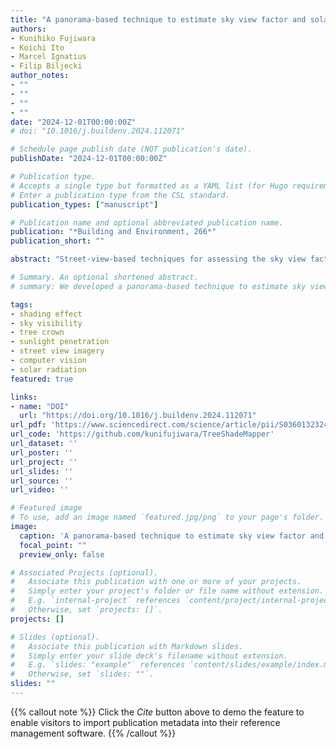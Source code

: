 ```yaml
---
title: "A panorama-based technique to estimate sky view factor and solar irradiance considering transmittance of tree canopies"
authors:
- Kunihiko Fujiwara
- Koichi Ito
- Marcel Ignatius
- Filip Biljecki
author_notes:
- ""
- ""
- ""
- ""
date: "2024-12-01T00:00:00Z"
# doi: "10.1016/j.buildenv.2024.112071"

# Schedule page publish date (NOT publication's date).
publishDate: "2024-12-01T00:00:00Z"

# Publication type.
# Accepts a single type but formatted as a YAML list (for Hugo requirements).
# Enter a publication type from the CSL standard.
publication_types: ["manuscript"]

# Publication name and optional abbreviated publication name.
publication: "*Building and Environment, 266*"
publication_short: ""

abstract: "Street-view-based techniques for assessing the sky view factor (SVF) and solar irradiance under trees are gaining attention as tools for evaluating trees as nature-based solutions to mitigate urban heat risks. Although these metrics significantly depend on the morphology of trees and resulting canopy transmittance, an existing approach, termed the Solid Canopy Method (SCM), assumes zero transmission and has not accounted for these variations. This paper advances the computation of both metrics, improving their accuracy and application --- we developed the Transmissive Canopy Method (TCM), a panorama-based approach that integrates semantic segmentation and binarization to evaluate SVF and solar irradiance while accounting for transmittance of tree canopies. Using a study area on a university campus in Singapore, we collected data on solar irradiance and 360° imagery to validate our method. The results indicated improved accuracy with MAE, RMSE, and R$^2$ values of 77.8 Wm$^{-2}$, 105.0 Wm$^{-2}$ and 0.90, respectively --- significantly outperforming the SCM. We showcased two use cases of our method: (1) high-resolution mapping of SVF and solar irradiance in a field with trees, and (2) walking route optimization considering sunlight exposure. Our findings highlight the strong capability of our TCM to evaluate the effects of trees in mitigating urban heat more accurately than the existing method. Additionally, the TCM has potential applications in urban planning and management, enabling strategic tree planting prioritizing areas lacking sufficient shading and developing tools for optimizing walking routes to minimize sunlight exposure."

# Summary. An optional shortened abstract.
# summary: We developed a panorama-based technique to estimate sky view factor and solar irradiance that accounts for tree canopy transmittance, significantly improving accuracy over existing methods.

tags:
- shading effect
- sky visibility
- tree crown
- sunlight penetration
- street view imagery
- computer vision
- solar radiation
featured: true

links:
- name: "DOI"
  url: "https://doi.org/10.1016/j.buildenv.2024.112071"
url_pdf: 'https://www.sciencedirect.com/science/article/pii/S0360132324009132/pdfft?md5=5f59e29c7e226798860a0357ab5e0859&pid=1-s2.0-S0360132324009132-main.pdf'
url_code: 'https://github.com/kunifujiwara/TreeShadeMapper'
url_dataset: ''
url_poster: ''
url_project: ''
url_slides: ''
url_source: ''
url_video: ''

# Featured image
# To use, add an image named `featured.jpg/png` to your page's folder. 
image:
  caption: 'A panorama-based technique to estimate sky view factor and solar irradiance'
  focal_point: ""
  preview_only: false

# Associated Projects (optional).
#   Associate this publication with one or more of your projects.
#   Simply enter your project's folder or file name without extension.
#   E.g. `internal-project` references `content/project/internal-project/index.md`.
#   Otherwise, set `projects: []`.
projects: []

# Slides (optional).
#   Associate this publication with Markdown slides.
#   Simply enter your slide deck's filename without extension.
#   E.g. `slides: "example"` references `content/slides/example/index.md`.
#   Otherwise, set `slides: ""`.
slides: ""
---
```


{{% callout note %}}
Click the *Cite* button above to demo the feature to enable visitors to import publication metadata into their reference management software.
{{% /callout %}}

<!-- ## Highlights

- Advancing estimation of sky view factor and solar irradiance using panoramic imagery.
- Detecting shading objects based on semantic segmentation of street-level panoramas.
- Estimating transmittance of tree canopies using image binarization.
- Solar irradiance estimated with MAE of 77.8 Wm$^{-2}$, RMSE of 105.0 Wm$^{-2}$, and R$^2$ of 0.90.
- Demonstration of high-resolution mapping and walking route optimization. -->

<!-- ## Overview

This research introduces the Transmissive Canopy Method (TCM), a novel panorama-based approach that integrates semantic segmentation and binarization to evaluate sky view factor and solar irradiance while accounting for transmittance of tree canopies. Our method significantly outperforms existing approaches and demonstrates potential applications in urban planning and heat risk management. -->

